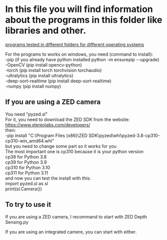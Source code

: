 # In this file you will find information about the programs in this folder like libraries and other.<br>
<ins> programs tested in different folders for different operating systems </ins><br>

For the programs to works on windows, you need (command to install):<br>
-pip (if you already have python installed python -m ensurepip --upgrade)<br>
-OpenCV (pip install opencv-python)<br>
-torch (pip install torch torchvision torchaudio)<br>
-ultralytics (pip install ultralytics)<br>
-deep-sort-realtime (pip install deep-sort-realtime)<br>
-numpy (pip install numpy)<br>

## If you are using a ZED camera<br>
You need "pyzed.sl"<br>
For it, you need to download the ZED SDK from the website: https://www.stereolabs.com/developers/ <br>
then:<br>
-pip install "C:\Program Files (x86)\ZED SDK\pyzed\whl\pyzed-3.8-cp310-cp310-win_amd64.whl"<br>
but you need to change some part so it works for you<br>
The most important one is cp310 because it is your python version<br>
cp38 for Python 3.8<br>
cp39 for Python 3.9<br>
cp310 for Python 3.10<br>
cp311 for Python 3.11<br>
and now you can test the install with this:<br>
import pyzed.sl as sl<br>
print(sl.Camera())<br>

## To try to use it<br>
If you are using a ZED camera, I recommand to start with ZED Depth Sensing.py<br>

If you are using an integrated camere, you can start with either.<br>
